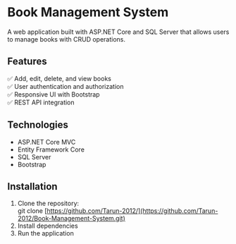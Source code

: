 # Book Management System  
A web application built with ASP.NET Core and SQL Server that allows users to manage books with CRUD operations.

## Features  
✅ Add, edit, delete, and view books  
✅ User authentication and authorization  
✅ Responsive UI with Bootstrap  
✅ REST API integration  

## Technologies  
- ASP.NET Core MVC  
- Entity Framework Core  
- SQL Server  
- Bootstrap  

## Installation  
1. Clone the repository:  
git clone [https://github.com/Tarun-2012/](https://github.com/Tarun-2012/Book-Management-System.git)
2. Install dependencies  
3. Run the application  

